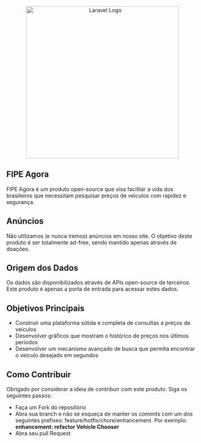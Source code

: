 <p align="center"><a href="https://fipeagora.com.br" target="_blank"><img src="https://i.imgur.com/nfCScY5.png" width="400" alt="Laravel Logo"></a></p>

## FIPE Agora

FIPE Agora é um produto open-source que visa facilitar a vida dos brasileiros que necessitam pesquisar preços de veículos com rapidez e segurança.

## Anúncios

Não utilizamos (e nunca iremos) anúncios em nosso site. O objetivo deste produto é ser totalmente ad-free, sendo mantido apenas através de doações.

## Origem dos Dados

Os dados são disponibilizados através de APIs open-source de terceiros. Este produto é apenas a porta de entrada para acessar estes dados.

## Objetivos Principais

- Construir uma plataforma sólida e completa de consultas a preços de veículos
- Desenvolver gráficos que mostram o histórico de preços nos últimos períodos
- Desenvolver um mecanismo avançado de busca que permita encontrar o veículo desejado em segundos

## Como Contribuir

Obrigado por considerar a ideia de contribuir com este produto. Siga os seguintes passos:

- Faça um Fork do repositório
- Abra sua branch e não se esqueça de manter os commits com um dos seguintes prefixes: feature/hotfix/chore/enhancement. Por exemplo: **enhancement: refactor Vehicle Chooser**
- Abra seu pull Request
